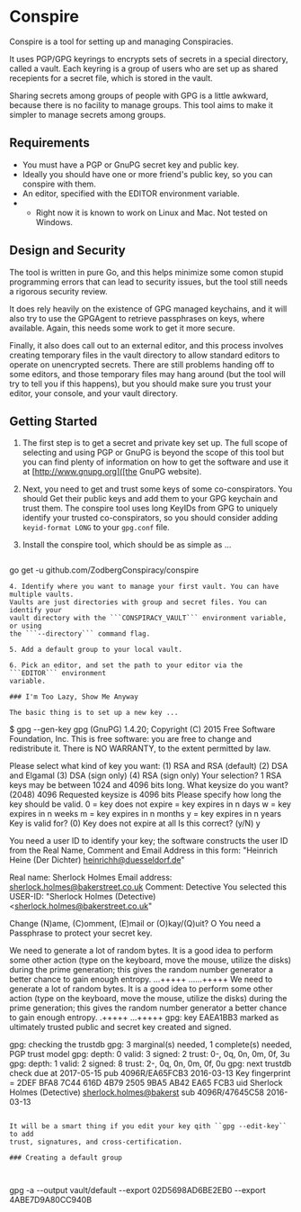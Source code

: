 
# Conspire

Conspire is a tool for setting up and managing Conspiracies.

It uses PGP/GPG keyrings to encrypts sets of secrets in a special
directory, called a vault. Each keyring is a group of users who are set up
as shared recepients for a secret file, which is stored in the vault.

Sharing secrets among groups of people with GPG is a little awkward, because
there is no facility to manage groups. This tool aims to make it simpler
to manage secrets among groups.

## Requirements

* You must have a PGP or GnuPG secret key and public key.
* Ideally you should have one or more friend's public key, so you can
  conspire with them.
* An editor, specified with the EDITOR environment variable.
* - Right now it is known to work on Linux and Mac. Not tested on Windows.

## Design and Security

The tool is written in pure Go, and this helps minimize some comon stupid
programming errors that can lead to security issues, but the tool still needs
a rigorous security review.

It does rely heavily on the existence of GPG managed keychains, and it will also
try to use the GPGAgent to retrieve passphrases on keys, where available. Again,
this needs some work to get it more secure.

Finally, it also does call out to an external editor, and this process involves
creating temporary files in the vault directory to allow standard editors to
operate on unencrypted secrets. There are still problems handing off to some
editors, and those temporary files may hang around (but the tool will try to
tell you if this happens), but you should make sure you trust your editor, your
console, and your vault directory.

## Getting Started

1. The first step is to get a secret and private key set up. The full scope of
  selecting and using PGP or GnuPG is beyond the scope of this tool but you
  can find plenty of information on how to get the software and use it at
  [http://www.gnupg.org]([the GnuPG website).

2. Next, you need to get and trust some keys of some co-conspirators. You should
  Get their public keys and add them to your GPG keychain and trust them. The
  conspire tool uses long KeyIDs from GPG to uniquely identify your trusted
  co-conspirators, so you should consider adding ```keyid-format LONG``` to your
  ```gpg.conf``` file.

3. Install the conspire tool, which should be as simple as ...
   ```
go get -u github.com/ZodbergConspiracy/conspire
  ```
4. Identify where you want to manage your first vault. You can have multiple vaults.
  Vaults are just directories with group and secret files. You can identify your
  vault directory with the ```CONSPIRACY_VAULT``` environment variable, or using
  the ```--directory``` command flag.

5. Add a default group to your local vault.

6. Pick an editor, and set the path to your editor via the ```EDITOR``` environment
  variable.

### I'm Too Lazy, Show Me Anyway

The basic thing is to set up a new key ...

```
$ gpg --gen-key
gpg (GnuPG) 1.4.20; Copyright (C) 2015 Free Software Foundation, Inc.
This is free software: you are free to change and redistribute it.
There is NO WARRANTY, to the extent permitted by law.

Please select what kind of key you want:
   (1) RSA and RSA (default)
   (2) DSA and Elgamal
   (3) DSA (sign only)
   (4) RSA (sign only)
Your selection? 1
RSA keys may be between 1024 and 4096 bits long.
What keysize do you want? (2048) 4096
Requested keysize is 4096 bits
Please specify how long the key should be valid.
         0 = key does not expire
      <n>  = key expires in n days
      <n>w = key expires in n weeks
      <n>m = key expires in n months
      <n>y = key expires in n years
Key is valid for? (0) 
Key does not expire at all
Is this correct? (y/N) y

You need a user ID to identify your key; the software constructs the user
ID
from the Real Name, Comment and Email Address in this form:
    "Heinrich Heine (Der Dichter) <heinrichh@duesseldorf.de>"

Real name: Sherlock Holmes
Email address: sherlock.holmes@bakerstreet.co.uk
Comment: Detective
You selected this USER-ID:
    "Sherlock Holmes (Detective) <sherlock.holmes@bakerstreet.co.uk"

Change (N)ame, (C)omment, (E)mail or (O)kay/(Q)uit? O
You need a Passphrase to protect your secret key.

We need to generate a lot of random bytes. It is a good idea to perform
some other action (type on the keyboard, move the mouse, utilize the
disks) during the prime generation; this gives the random number
generator a better chance to gain enough entropy.
...+++++
......+++++
We need to generate a lot of random bytes. It is a good idea to perform
some other action (type on the keyboard, move the mouse, utilize the
disks) during the prime generation; this gives the random number
generator a better chance to gain enough entropy.
.+++++
...+++++
gpg: key EAEA1BB3 marked as ultimately trusted
public and secret key created and signed.

gpg: checking the trustdb
gpg: 3 marginal(s) needed, 1 complete(s) needed, PGP trust model
gpg: depth: 0  valid:   3  signed:   2  trust: 0-, 0q, 0n, 0m, 0f, 3u
gpg: depth: 1  valid:   2  signed:   8  trust: 2-, 0q, 0n, 0m, 0f, 0u
gpg: next trustdb check due at 2017-05-15
pub   4096R/EA65FCB3 2016-03-13
      Key fingerprint = 2DEF BFA8 7C44 616D 4B79  2505 9BA5 AB42 EA65 FCB3
uid                  Sherlock Holmes (Detective) <sherlock.holmes@bakerst>
sub   4096R/47645C58 2016-03-13

```

It will be a smart thing if you edit your key qith ``gpg --edit-key`` to add
trust, signatures, and cross-certification.

### Creating a default group



```
gpg -a --output vault/default --export 02D5698AD6BE2EB0 --export 4ABE7D9A80CC940B
```


